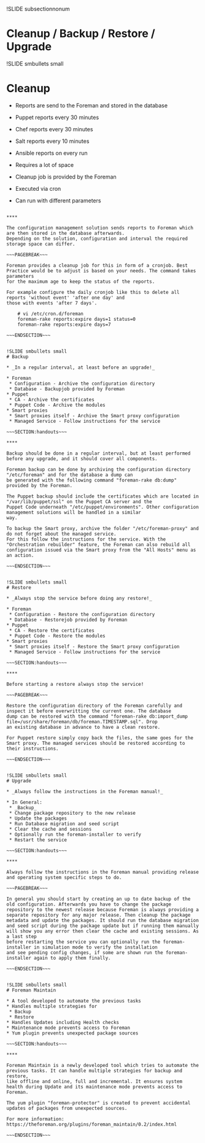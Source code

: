 !SLIDE subsectionnonum
# Cleanup / Backup / Restore / Upgrade

!SLIDE smbullets small
# Cleanup

* Reports are send to the Foreman and stored in the database
 * Puppet reports every 30 minutes
 * Chef reports every 30 minutes
 * Salt reports every 10 minutes
 * Ansible reports on every run
 * Requires a lot of space

* Cleanup job is provided by the Foreman
 * Executed via cron
 * Can run with different parameters

~~~SECTION:handouts~~~

****

The configuration management solution sends reports to Foreman which are then stored in the database afterwards.
Depending on the solution, configuration and interval the required storage space can differ.

~~~PAGEBREAK~~~

Foreman provides a cleanup job for this in form of a cronjob. Best Practice would be to adjust is based on your needs. The command takes parameters
for the maximum age to keep the status of the reports.

For example configure the daily cronjob like this to delete all reports 'without event' 'after one day' and
those with events 'after 7 days'.

    # vi /etc/cron.d/foreman
    foreman-rake reports:expire days=1 status=0
    foreman-rake reports:expire days=7

~~~ENDSECTION~~~


!SLIDE smbullets small
# Backup

* _In a regular interval, at least before an upgrade!_

* Foreman 
 * Configuration - Archive the configuration directory
 * Database - Backupjob provided by Foreman
* Puppet 
 * CA - Archive the certificates 
 * Puppet Code - Archive the modules
* Smart proxies 
 * Smart proxies itself - Archive the Smart proxy configuration 
 * Managed Service - Follow instructions for the service

~~~SECTION:handouts~~~

****

Backup should be done in a regular interval, but at least performed before any upgrade, and it should cover all components.

Foreman backup can be done by archiving the configuration directory "/etc/foreman" and for the database a dump can
be generated with the following command "foreman-rake db:dump" provided by the Foreman.

The Puppet backup should include the certificates which are located in "/var/lib/puppet/ssl" on the Puppet CA server and the
Puppet Code underneath "/etc/puppet/environments". Other configuration management solutions will be handled in a similar
way.

To backup the Smart proxy, archive the folder "/etc/foreman-proxy" and do not forget about the managed service. 
For this follow the instructions for the service. With the "Orchestration rebuilder" feature, the Foreman can also rebuild all configuration issued via the Smart proxy from the "All Hosts" menu as an action.

~~~ENDSECTION~~~


!SLIDE smbullets small
# Restore

* _Always stop the service before doing any restore!_

* Foreman 
 * Configuration - Restore the configuration directory
 * Database - Restorejob provided by Foreman
* Puppet 
 * CA - Restore the certificates 
 * Puppet Code - Restore the modules
* Smart proxies 
 * Smart proxies itself - Restore the Smart proxy configuration 
 * Managed Service - Follow instructions for the service

~~~SECTION:handouts~~~

****

Before starting a restore always stop the service!

~~~PAGEBREAK~~~

Restore the configuration directory of the Foreman carefully and inspect it before overwritting the current one. The database
dump can be restored with the command "foreman-rake db:import_dump file=/usr/share/foreman/db/foreman.TIMESTAMP.sql". Drop
an existing database in advance to have a clean restore.

For Puppet restore simply copy back the files, the same goes for the Smart proxy. The managed services should be restored according to
their instructions.

~~~ENDSECTION~~~


!SLIDE smbullets small
# Upgrade

* _Always follow the instructions in the Foreman manual!_

* In General:
 * _Backup_
 * Change package repository to the new release
 * Update the packages
 * Run Database migration and seed script
 * Clear the cache and sessions
 * Optionally run the foreman-installer to verify
 * Restart the service

~~~SECTION:handouts~~~

****

Always follow the instructions in the Foreman manual providing release and operating system specific steps to do.

~~~PAGEBREAK~~~

In general you should start by creating an up to date backup of the old configuration. Afterwards you have to change the package repository to the newest release because Foreman is always providing a separate repository for any major release. Then cleanup the package metadata and update the packages. It should run the database migration and seed script during the package update but if running them manually will show you any error then clear the cache and existing sessions. As a last step
before restarting the service you can optionally run the foreman-installer in simulation mode to verify the installation
and see pending config changes, if some are shown run the foreman-installer again to apply them finally.

~~~ENDSECTION~~~


!SLIDE smbullets small
# Foreman Maintain

* A tool developed to automate the previous tasks
* Handles multiple strategies for
 * Backup
 * Restore
* Handles Updates including Health checks
* Maintenance mode prevents access to Foreman
* Yum plugin prevents unexpected package sources

~~~SECTION:handouts~~~

****

Foreman Maintain is a newly developed tool which tries to automate the previous tasks. It can handle multiple strategies for backup and restore,
like offline and online, full and incremental. It ensures system health during Update and its maintenance mode prevents access to Foreman.

The yum plugin "foreman-protector" is created to prevent accidental updates of packages from unexpected sources.

For more information: https://theforeman.org/plugins/foreman_maintain/0.2/index.html

~~~ENDSECTION~~~
